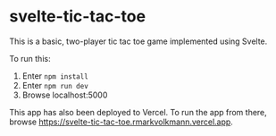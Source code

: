 # svelte-tic-tac-toe

This is a basic, two-player tic tac toe game implemented using Svelte.

To run this:

1. Enter `npm install`
1. Enter `npm run dev`
1. Browse localhost:5000

This app has also been deployed to Vercel.
To run the app from there, browse
<https://svelte-tic-tac-toe.rmarkvolkmann.vercel.app>.
